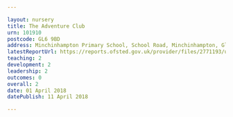 ```yaml
---

layout: nursery
title: The Adventure Club
urn: 101910
postcode: GL6 9BD
address: Minchinhampton Primary School, School Road, Minchinhampton, Gloucestershire, GL6 9BD
latestReportUrl: https://reports.ofsted.gov.uk/provider/files/2771193/urn/101910.pdf
teaching: 2
development: 2
leadership: 2
outcomes: 0
overall: 2
date: 01 April 2018 
datePublish: 11 April 2018

---
```

